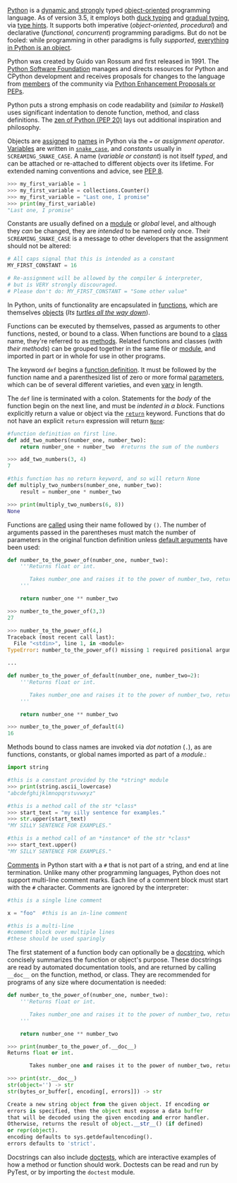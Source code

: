 [Python](https://docs.python.org/3/) is a [dynamic and strongly](https://stackoverflow.com/questions/11328920/is-python-strongly-typed) typed [object-oriented](https://en.wikipedia.org/wiki/Object-oriented_programming) programming language. As of version 3.5, it employs both [duck typing](https://en.wikipedia.org/wiki/Duck_typing) and [gradual typing](https://en.wikipedia.org/wiki/Gradual_typing), via [type hints](https://docs.python.org/3/library/typing.html). It supports both imperative (_object-oriented, procedural_) and declarative (_functional, concurrent_) programming paradigms. But do not be fooled: while programming in other paradigms is fully _supported_, [everything in Python is an object](https://docs.python.org/3/reference/datamodel.html).

Python was created by Guido van Rossum and first released in 1991. The [Python Software Foundation](https://www.python.org/psf/) manages and directs resources for Python and CPython development and receives proposals for changes to the language from [members](https://www.python.org/psf/membership/) of the community via [Python Enhancement Proposals or PEPs](https://www.python.org/dev/peps/).

Python puts a strong emphasis on code readability and (_similar to Haskell_) uses significant indentation to denote function, method, and class definitions. The [zen of Python (PEP 20)](https://www.python.org/dev/peps/pep-0020/) lays out additional inspiration and philosophy.

Objects are [assigned](https://docs.python.org/3/reference/simple_stmts.html#assignment-statements) to [names](https://docs.python.org/3/reference/executionmodel.html#naming-and-binding) in Python via the `=` or _assignment operator_. [Variables](https://realpython.com/python-variables/) are written in [`snake_case`](https://en.wikipedia.org/wiki/Snake_case), and _constants_ usually in `SCREAMING_SNAKE_CASE`. A name (_variable or constant_) is not itself _typed_, and can be attached or re-attached to different objects over its lifetime. For extended naming conventions and advice, see [PEP 8](https://www.python.org/dev/peps/pep-0008/).

```python
>>> my_first_variable = 1
>>> my_first_variable = collections.Counter()
>>> my_first_variable = "Last one, I promise"
>>> print(my_first_variable)
"Last one, I promise"
```

Constants are usually defined on a [module](https://docs.python.org/3/tutorial/modules.html) or _global_ level, and although they _can_ be changed, they are _intended_ to be named only once. Their `SCREAMING_SNAKE_CASE` is a message to other developers that the assignment should not be altered:

```python
# All caps signal that this is intended as a constant
MY_FIRST_CONSTANT = 16

# Re-assignment will be allowed by the compiler & interpreter,
# but is VERY strongly discouraged.
# Please don't do: MY_FIRST_CONSTANT = "Some other value"
```

In Python, units of functionality are encapsulated in [functions](https://docs.python.org/3/reference/compound_stmts.html#function), which are themselves [objects](https://docs.python.org/3/reference/datamodel.html#the-standard-type-hierarchy) (_Its [turtles all the way down](https://en.wikipedia.org/wiki/Turtles_all_the_way_down)_).

Functions can be executed by themselves, passed as arguments to other functions, nested, or bound to a class. When functions are bound to a [class](https://docs.python.org/3/reference/datamodel.html#classes) name, they're referred to as [methods](https://docs.python.org/3/c-api/method.html#method-objects). Related functions and classes (_with their methods_) can be grouped together in the same file or [module](https://docs.python.org/3/reference/datamodel.html#modules), and imported in part or in whole for use in other programs.

The keyword `def` begins a [function definition](https://docs.python.org/3/tutorial/controlflow.html#defining-functions). It must be followed by the function name and a parenthesized list of zero or more formal [parameters](https://docs.python.org/3/glossary.html#term-parameter), which can be of several different varieties, and even [vary](https://docs.python.org/3/tutorial/controlflow.html#more-on-defining-functions) in length.

The `def` line is terminated with a colon. Statements for the _body_ of the function begin on the next line, and must be _indented in a block_. Functions explicitly return a value or object via the [`return`](https://docs.python.org/3/reference/simple_stmts.html#return) keyword. Functions that do not have an explicit `return` expression will return [`None`](https://docs.python.org/3/library/constants.html):

```python
#function definition on first line.
def add_two_numbers(number_one, number_two):
    return number_one + number_two  #returns the sum of the numbers

>>> add_two_numbers(3, 4)
7

#this function has no return keyword, and so will return None
def multiply_two_numbers(number_one, number_two):
    result = number_one * number_two

>>> print(multiply_two_numbers(6, 8))
None
```

Functions are [called](https://docs.python.org/3/reference/expressions.html#calls) using their name followed by `()`. The number of arguments passed in the parentheses must match the number of parameters in the original function definition unless [default arguments](https://docs.python.org/3/tutorial/controlflow.html#default-argument-values) have been used:

```python
def number_to_the_power_of(number_one, number_two):
    '''Returns float or int.

       Takes number_one and raises it to the power of number_two, returning the result.
    '''

    return number_one ** number_two

>>> number_to_the_power_of(3,3)
27

>>> number_to_the_power_of(4,)
Traceback (most recent call last):
  File "<stdin>", line 1, in <module>
TypeError: number_to_the_power_of() missing 1 required positional argument: 'number_two'

...

def number_to_the_power_of_default(number_one, number_two=2):
    '''Returns float or int.

       Takes number_one and raises it to the power of number_two, returning the result.
    '''

    return number_one ** number_two

>>> number_to_the_power_of_default(4)
16
```

Methods bound to class names are invoked via _dot notation_ (`.`), as are functions, constants, or global names imported as part of a _module_.:

```python
import string

#this is a constant provided by the *string* module
>>> print(string.ascii_lowercase)
"abcdefghijklmnopqrstuvwxyz"

#this is a method call of the str *class*
>>> start_text = "my silly sentence for examples."
>>> str.upper(start_text)
"MY SILLY SENTENCE FOR EXAMPLES."

#this is a method call of an *instance* of the str *class*
>>> start_text.upper()
"MY SILLY SENTENCE FOR EXAMPLES."
```

[Comments](https://realpython.com/python-comments-guide/#python-commenting-basics) in Python start with a `#` that is not part of a string, and end at line termination. Unlike many other programming languages, Python does not support multi-line comment marks. Each line of a comment block must start with the `#` character. Comments are ignored by the interpreter:

```python
#this is a single line comment

x = "foo"  #this is an in-line comment

#this is a multi-line
#comment block over multiple lines
#these should be used sparingly
```

The first statement of a function body can optionally be a [docstring](https://docs.python.org/3/tutorial/controlflow.html#tut-docstrings), which concisely summarizes the function or object's purpose. These docstrings are read by automated documentation tools, and are returned by calling `__doc__` on the function, method, or class. They are recommended for programs of any size where documentation is needed:

```python
def number_to_the_power_of(number_one, number_two):
    '''Returns float or int.

       Takes number_one and raises it to the power of number_two, returning the result.
    '''

    return number_one ** number_two

>>> print(number_to_the_power_of.__doc__)
Returns float or int.

       Takes number_one and raises it to the power of number_two, returning the result.

>>> print(str.__doc__)
str(object='') -> str
str(bytes_or_buffer[, encoding[, errors]]) -> str

Create a new string object from the given object. If encoding or
errors is specified, then the object must expose a data buffer
that will be decoded using the given encoding and error handler.
Otherwise, returns the result of object.__str__() (if defined)
or repr(object).
encoding defaults to sys.getdefaultencoding().
errors defaults to 'strict'.
```

Docstrings can also include [doctests](https://docs.python.org/3/library/doctest.html), which are interactive examples of how a method or function should work. Doctests can be read and run by PyTest, or by importing the `doctest` module.
